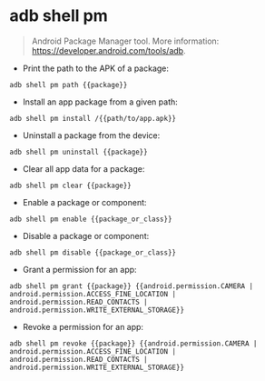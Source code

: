 # adb shell pm

> Android Package Manager tool.
> More information: <https://developer.android.com/tools/adb>.

- Print the path to the APK of a package:

`adb shell pm path {{package}}`

- Install an app package from a given path:

`adb shell pm install /{{path/to/app.apk}}`

- Uninstall a package from the device:

`adb shell pm uninstall {{package}}`

- Clear all app data for a package:

`adb shell pm clear {{package}}`

- Enable a package or component:

`adb shell pm enable {{package_or_class}}`

- Disable a package or component:

`adb shell pm disable {{package_or_class}}`

- Grant a permission for an app:

`adb shell pm grant {{package}} {{android.permission.CAMERA | android.permission.ACCESS_FINE_LOCATION | android.permission.READ_CONTACTS | android.permission.WRITE_EXTERNAL_STORAGE}}`

- Revoke a permission for an app:

`adb shell pm revoke {{package}} {{android.permission.CAMERA | android.permission.ACCESS_FINE_LOCATION | android.permission.READ_CONTACTS | android.permission.WRITE_EXTERNAL_STORAGE}}`
